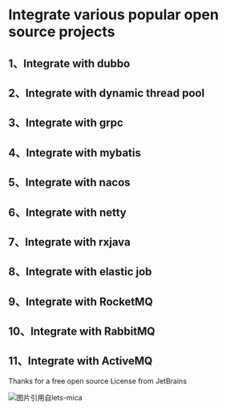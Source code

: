 
# Integrate various popular open source projects

## 1、Integrate with dubbo
## 2、Integrate with dynamic thread pool
## 3、Integrate with grpc
## 4、Integrate with mybatis
## 5、Integrate with nacos
## 6、Integrate with netty
## 7、Integrate with rxjava
## 8、Integrate with elastic job
## 9、Integrate with RocketMQ
## 10、Integrate with RabbitMQ
## 11、Integrate with ActiveMQ

Thanks for a free open source License from JetBrains

<p>
    <img src="https://resources.jetbrains.com/storage/products/company/brand/logos/jb_beam.png?_ga=2.70303058.315011630.1656470507-440689161.1649907995&_gl=1*1ivc29s*_ga*NDQwNjg5MTYxLjE2NDk5MDc5OTU.*_ga_9J976DJZ68*MTY1NjQ3MDUwNS42LjEuMTY1NjQ3MDUxNy4w" alt="图片引用自lets-mica" style="float:left;">
</p>
